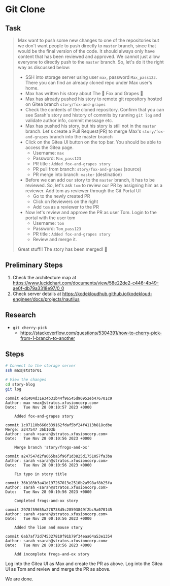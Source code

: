 # Git Clone

## Task

> Max want to push some new changes to one of the repositories but we don't want people to push directly to `master` branch, since that would be the final version of the code. It should always only have content that has been reviewed and approved. We cannot just allow everyone to directly push to the `master` branch. So, let's do it the right way as discussed below:
>
> * SSH into storage server using user `max`, password `Max_pass123`. There you can find an already cloned repo under Max user's home.
> * Max has written his story about The 🦊 Fox and Grapes 🍇
> * Max has already pushed his story to remote git repository hosted on Gitea branch `story/fox-and-grapes`
> * Check the contents of the cloned repository. Confirm that you can see Sarah's story and history of commits by running `git log` and validate author info, commit message etc.
> * Max has pushed his story, but his story is still not in the `master` branch. Let's create a Pull Request(PR) to merge Max's `story/fox-and-grapes` branch into the master branch
> * Click on the Gitea UI button on the top bar. You should be able to access the Gitea page.
>   * Username: `max`
>   * Password: `Max_pass123`
>   * PR title : `Added fox-and-grapes story`
>   * PR pull from branch: `story/fox-and-grapes` (source)
>   * PR merge into branch: `master` (destination)
> * Before we can add our story to the `master` branch, it has to be reviewed. So, let's ask `tom` to review our PR by assigning him as a reviewer. Add tom as reviewer through the Git Portal UI
>   * Go to the newly created PR
>   * Click on Reviewers on the right
>   * Add `tom` as a reviewer to the PR
> * Now let's review and approve the PR as user Tom. Login to the portal with the user tom
>   * Username: `tom`
>   * Password: `Tom_pass123`
>   * PR title : `Added fox-and-grapes story`
>   * Review and merge it.
>
> Great stuff!! The story has been merged! 👏

## Preliminary Steps

1. Check the architecture map at https://www.lucidchart.com/documents/view/58e22de2-c446-4b49-ae0f-db79a3318e97/0_0
2. Check server details at https://kodekloudhub.github.io/kodekloud-engineer/docs/projects/nautilus

## Research

* `git cherry-pick`
  * https://stackoverflow.com/questions/5304391/how-to-cherry-pick-from-1-branch-to-another

## Steps

```bash
# Connect to the storage server
ssh max@ststor01

# View the changes
cd story-blog
git log
```

```
commit ed1404d31e34b31b44f96545d96952eb476701c9
Author: max <max@stratos.xfusioncorp.com>
Date:   Tue Nov 28 00:10:57 2023 +0000

    Added fox-and-grapes story

commit 1c07110b666d339162fdaf5bf24f4113b818cdbe
Merge: a247547 36b103b
Author: sarah <sarah@stratos.xfusioncorp.com>
Date:   Tue Nov 28 00:10:56 2023 +0000

    Merge branch 'story/frogs-and-ox'

commit a247547d2fa065ba5f96f1d3825d1751057fa3ba
Author: sarah <sarah@stratos.xfusioncorp.com>
Date:   Tue Nov 28 00:10:56 2023 +0000

    Fix typo in story title

commit 36b103b3a41d197267013e2510b2a598af8b25fa
Author: sarah <sarah@stratos.xfusioncorp.com>
Date:   Tue Nov 28 00:10:56 2023 +0000

    Completed frogs-and-ox story

commit 2978f59655a278738d5c28593849f2bc9a070145
Author: sarah <sarah@stratos.xfusioncorp.com>
Date:   Tue Nov 28 00:10:56 2023 +0000

    Added the lion and mouse story

commit 6ab7af72d745327810f91b79f34eaa64a53e1354
Author: sarah <sarah@stratos.xfusioncorp.com>
Date:   Tue Nov 28 00:10:56 2023 +0000

    Add incomplete frogs-and-ox story
```

Log into the Gitea UI as Max and create the PR as above.
Log into the Gitea UI as Tom and review and merge the PR as above.

We are done.
